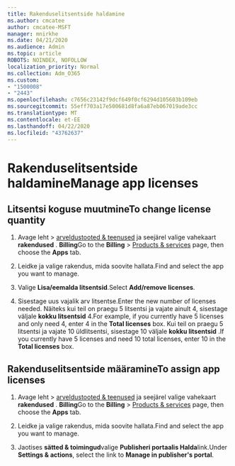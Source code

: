 ```yaml
---
title: Rakenduselitsentside haldamine
ms.author: cmcatee
author: cmcatee-MSFT
manager: mnirkhe
ms.date: 04/21/2020
ms.audience: Admin
ms.topic: article
ROBOTS: NOINDEX, NOFOLLOW
localization_priority: Normal
ms.collection: Adm_O365
ms.custom:
- "1500008"
- "2443"
ms.openlocfilehash: c7656c23142f9dcf649f0cf6294d105603b109eb
ms.sourcegitcommit: 55eff703a17e500681d8fa6a87eb067019ade3cc
ms.translationtype: MT
ms.contentlocale: et-EE
ms.lasthandoff: 04/22/2020
ms.locfileid: "43762637"
---
```

# <a name="manage-app-licenses"></a><span data-ttu-id="3366b-102">Rakenduselitsentside haldamine</span><span class="sxs-lookup"><span data-stu-id="3366b-102">Manage app licenses</span></span>

## <a name="to-change-license-quantity"></a><span data-ttu-id="3366b-103">Litsentsi koguse muutmine</span><span class="sxs-lookup"><span data-stu-id="3366b-103">To change license quantity</span></span>

1. <span data-ttu-id="3366b-104">Avage leht > [arveldustooted & teenused](https://go.microsoft.com/fwlink/p/?linkid=842054) ja seejärel valige vahekaart **rakendused** . **Billing**</span><span class="sxs-lookup"><span data-stu-id="3366b-104">Go to the **Billing** > [Products & services](https://go.microsoft.com/fwlink/p/?linkid=842054) page, then choose the **Apps** tab.</span></span>

2. <span data-ttu-id="3366b-105">Leidke ja valige rakendus, mida soovite hallata.</span><span class="sxs-lookup"><span data-stu-id="3366b-105">Find and select the app you want to manage.</span></span>  

3. <span data-ttu-id="3366b-106">Valige **Lisa/eemalda litsentsid**.</span><span class="sxs-lookup"><span data-stu-id="3366b-106">Select **Add/remove licenses**.</span></span>

4. <span data-ttu-id="3366b-107">Sisestage uus vajalik arv litsentse.</span><span class="sxs-lookup"><span data-stu-id="3366b-107">Enter the new number of licenses needed.</span></span> <span data-ttu-id="3366b-108">Näiteks kui teil on praegu 5 litsentsi ja vajate ainult 4, sisestage väljale **kokku litsentsid** 4.</span><span class="sxs-lookup"><span data-stu-id="3366b-108">For example, if you currently have 5 licenses and only need 4, enter 4 in the **Total licenses** box.</span></span> <span data-ttu-id="3366b-109">Kui teil on praegu 5 litsentsi ja vajate 10 üldlitsentsi, sisestage 10 väljale **kokku litsentsid** .</span><span class="sxs-lookup"><span data-stu-id="3366b-109">If you currently have 5 licenses and need 10 total licenses, enter 10 in the **Total licenses** box.</span></span>

## <a name="to-assign-app-licenses"></a><span data-ttu-id="3366b-110">Rakenduselitsentside määramine</span><span class="sxs-lookup"><span data-stu-id="3366b-110">To assign app licenses</span></span>

1. <span data-ttu-id="3366b-111">Avage leht > [arveldustooted & teenused](https://go.microsoft.com/fwlink/p/?linkid=842054) ja seejärel valige vahekaart **rakendused** . **Billing**</span><span class="sxs-lookup"><span data-stu-id="3366b-111">Go to the **Billing** > [Products & services](https://go.microsoft.com/fwlink/p/?linkid=842054) page, then choose the **Apps** tab.</span></span>

2. <span data-ttu-id="3366b-112">Leidke ja valige rakendus, mida soovite hallata.</span><span class="sxs-lookup"><span data-stu-id="3366b-112">Find and select the app you want to manage.</span></span>  

3. <span data-ttu-id="3366b-113">Jaotises **sätted & toimingud**valige **Publisheri portaalis Halda**link.</span><span class="sxs-lookup"><span data-stu-id="3366b-113">Under **Settings & actions**, select the link to **Manage in publisher's portal**.</span></span>